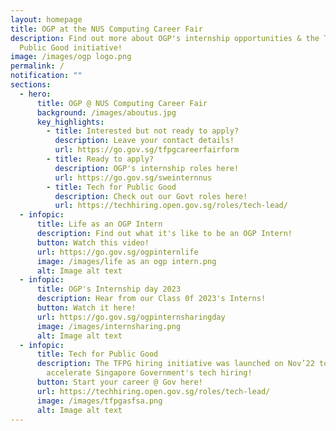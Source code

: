 ```yaml
---
layout: homepage
title: OGP at the NUS Computing Career Fair
description: Find out more about OGP's internship opportunities & the Tech for
  Public Good initiative!
image: /images/ogp logo.png
permalink: /
notification: ""
sections:
  - hero:
      title: OGP @ NUS Computing Career Fair
      background: /images/aboutus.jpg
      key_highlights:
        - title: Interested but not ready to apply?
          description: Leave your contact details!
          url: https://go.gov.sg/tfpgcareerfairform
        - title: Ready to apply?
          description: OGP's internship roles here!
          url: https://go.gov.sg/sweinternnus
        - title: Tech for Public Good
          description: Check out our Govt roles here!
          url: https://techhiring.open.gov.sg/roles/tech-lead/
  - infopic:
      title: Life as an OGP Intern
      description: Find out what it's like to be an OGP Intern!
      button: Watch this video!
      url: https://go.gov.sg/ogpinternlife
      image: /images/life as an ogp intern.png
      alt: Image alt text
  - infopic:
      title: OGP's Internship day 2023
      description: Hear from our Class 0f 2023's Interns!
      button: Watch it here!
      url: https://go.gov.sg/ogpinternsharingday
      image: /images/internsharing.png
      alt: Image alt text
  - infopic:
      title: Tech for Public Good
      description: The TFPG hiring initiative was launched on Nov’22 to consolidate &
        accelerate Singapore Government's tech hiring!
      button: Start your career @ Gov here!
      url: https://techhiring.open.gov.sg/roles/tech-lead/
      image: /images/tfpgasfsa.png
      alt: Image alt text
---
```

